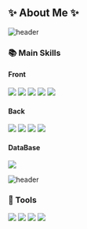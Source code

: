<h2>✨ About Me ✨ </h2>

<b></b>

![header](https://capsule-render.vercel.app/api?type=rect&color=gradient&height=3)

### 📚 Main Skills
<div display="flex">
   <h4>Front</h4>
    <img src="https://img.shields.io/badge/HTML5-E34F26?style=for-the-badge&logo=HTML5&logoColor=white">
   <img src="https://img.shields.io/badge/CSS3-1572B6?style=for-the-badge&logo=CSS3&logoColor=white">
   <img src="https://img.shields.io/badge/JavaScript-F7DF1E?style=for-the-badge&logo=JavaScript&logoColor=white">
   <img src="https://img.shields.io/badge/jQuery-0769AD?style=for-the-badge&logo=jQuery&logoColor=white">
   <img src="https://img.shields.io/badge/-ReactJs-61DAFB?logo=react&logoColor=white&style=for-the-badge">
    <br>
   <h4>Back</h4>
      <img src="https://img.shields.io/badge/Java-007396?style=for-the-badge&logo=Java&logoColor=white">
   <img src="https://img.shields.io/badge/Spring-6DB33F?style=for-the-badge&logo=Spring&logoColor=white">
   <img src="https://img.shields.io/badge/Mybatis-000000?style=for-the-badge&logo=Mybatis&logoColor=white">
   <img src="https://img.shields.io/badge/Node.js-339933?style=for-the-badge&logo=Node.js&logoColor=white"/>
   <br>
   <h4>DataBase</h4>
   <img src="https://img.shields.io/badge/Oracle%20SQL-F80000?style=for-the-badge&logo=Oracle&logoColor=white">
</div>

![header](https://capsule-render.vercel.app/api?type=rect&color=gradient&height=3)

### 🔨 Tools
<div display="flex">
   <img src="https://img.shields.io/badge/Eclipse%20IDE-2C2255?style=for-the-badge&logo=Eclipse&logoColor=white">
    <img src="https://img.shields.io/badge/Visual%20Studio%20Code-007ACC?style=for-the-badge&logo=Visual%20Studio%20Code&logoColor=white">
    <img src="https://img.shields.io/badge/Tomcat-F8DC75?style=for-the-badge&logo=ApacheTomcat&logoColor=white">
    <img src="https://img.shields.io/badge/GitHub-181717?style=for-the-badge&logo=GitHub&logoColor=white">
